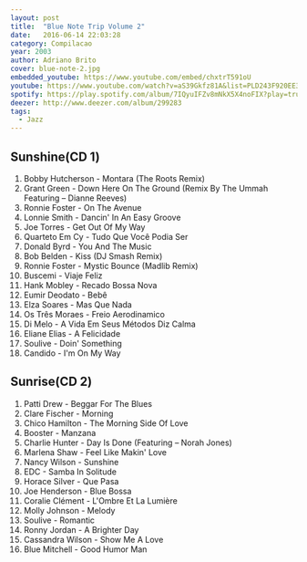 ```yaml
---
layout: post
title:  "Blue Note Trip Volume 2"
date:   2016-06-14 22:03:28
category: Compilacao
year: 2003
author: Adriano Brito
cover: blue-note-2.jpg
embedded_youtube: https://www.youtube.com/embed/chxtrT591oU
youtube: https://www.youtube.com/watch?v=aS39Gkfz81A&list=PLD243F920EE3CB022
spotify: https://play.spotify.com/album/7IQyuIFZv8mNkX5X4noFIX?play=true&utm_source=open.spotify.com&utm_medium=open
deezer: http://www.deezer.com/album/299283
tags:
  - Jazz
---
```


## Sunshine(CD 1)

01. Bobby Hutcherson	- Montara (The Roots Remix)
02. Grant Green - Down Here On The Ground (Remix By The Ummah Featuring – Dianne Reeves)
03. Ronnie Foster	- On The Avenue
04. Lonnie Smith - 	Dancin' In An Easy Groove
05. Joe Torres - Get Out Of My Way
06. Quarteto Em Cy - Tudo Que Você Podia Ser
07. Donald Byrd	- You And The Music
08. Bob Belden	-  Kiss (DJ Smash Remix)
09. Ronnie Foster	- Mystic Bounce (Madlib Remix)
10. Buscemi	- Viaje Feliz
11. Hank Mobley -	Recado Bossa Nova
12. Eumir Deodato	- Bebê
13. Elza Soares	- Mas Que Nada
14. Os Três Moraes	- Freio Aerodinamico
15. Di Melo	- A Vida Em Seus Métodos Diz Calma
16. Eliane Elias - A Felicidade
17. Soulive	- Doin' Something
18. Candido	- I'm On My Way

## Sunrise(CD 2)

01.	Patti Drew	- Beggar For The Blues
02.	Clare Fischer	- Morning
03.	Chico Hamilton	- The Morning Side Of Love
04.	Booster	- Manzana
05.	Charlie Hunter	- Day Is Done (Featuring – Norah Jones)
06.	Marlena Shaw	- Feel Like Makin' Love
07.	Nancy Wilson	- Sunshine
08.	EDC	- Samba In Solitude
09.	Horace Silver	- Que Pasa
10.	Joe Henderson	- Blue Bossa
11.	Coralie Clément	- L'Ombre Et La Lumière
12.	Molly Johnson	- Melody
13.	Soulive	- Romantic
14.	Ronny Jordan	- A Brighter Day
15.	Cassandra Wilson	- Show Me A Love
16.	Blue Mitchell	- Good Humor Man
